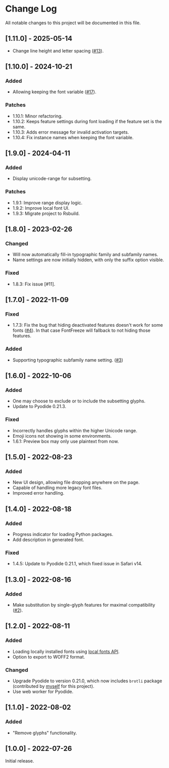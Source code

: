 
# Change Log
All notable changes to this project will be documented in this file.

## [1.11.0] - 2025-05-14

- Change line height and letter spacing ([#13](https://github.com/MuTsunTsai/fontfreeze/issues/13)).

## [1.10.0] - 2024-10-21

### Added

- Allowing keeping the font variable ([#17](https://github.com/MuTsunTsai/fontfreeze/issues/17)).

### Patches

- 1.10.1: Minor refactoring.
- 1.10.2: Keeps feature settings during font loading if the feature set is the same.
- 1.10.3: Adds error message for invalid activation targets.
- 1.10.4: Fix instance names when keeping the font variable.

## [1.9.0] - 2024-04-11

### Added

- Display unicode-range for subsetting.

### Patches

- 1.9.1: Improve range display logic.
- 1.9.2: Improve local font UI.
- 1.9.3: Migrate project to Rsbuild.

## [1.8.0] - 2023-02-26

### Changed

- Will now automatically fill-in typographic family and subfamily names.
- Name settings are now initially hidden, with only the suffix option visible.

### Fixed

- 1.8.3: Fix issue [#11].

## [1.7.0] - 2022-11-09

### Fixed

- 1.7.3: Fix the bug that hiding deactivated features doesn't work for some fonts ([#4](https://github.com/MuTsunTsai/fontfreeze/issues/4)). In that case FontFreeze will fallback to not hiding those features.

### Added

- Supporting typographic subfamily name setting. ([#3](https://github.com/MuTsunTsai/fontfreeze/issues/3))

## [1.6.0] - 2022-10-06

### Added

- One may choose to exclude or to include the subsetting glyphs.
- Update to Pyodide 0.21.3.

### Fixed

- Incorrectly handles glyphs within the higher Unicode range.
- Emoji icons not showing in some environments.
- 1.6.1: Preview box may only use plaintext from now.

## [1.5.0] - 2022-08-23

### Added

- New UI design, allowing file dropping anywhere on the page.
- Capable of handling more legacy font files.
- Improved error handling.

## [1.4.0] - 2022-08-18

### Added

- Progress indicator for loading Python packages.
- Add description in generated font.

### Fixed

- 1.4.5: Update to Pyodide 0.21.1, which fixed issue in Safari v14.

## [1.3.0] - 2022-08-16

### Added

- Make substitution by single-glyph features for maximal compatibility ([#2](https://github.com/MuTsunTsai/fontfreeze/issues/2)).

## [1.2.0] - 2022-08-11

### Added

- Loading locally installed fonts using [local fonts API](https://web.dev/local-fonts/).
- Option to export to WOFF2 format.

### Changed

- Upgrade Pyodide to version 0.21.0, which now includes `brotli` package (contributed by [myself](https://github.com/pyodide/pyodide/pull/2925) for this project).
- Use web worker for Pyodide.

## [1.1.0] - 2022-08-02
  
### Added
 
- "Remove glyphs" functionality.

## [1.0.0] - 2022-07-26
 
Initial release.
